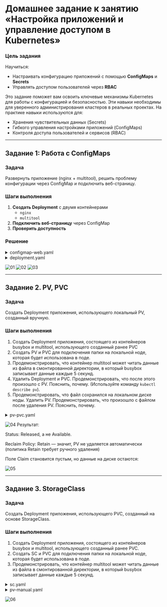 # Домашнее задание к занятию «Настройка приложений и управление доступом в Kubernetes»

### Цель задания

Научиться:
- Настраивать конфигурацию приложений с помощью **ConfigMaps** и **Secrets**
- Управлять доступом пользователей через **RBAC**

Это задание поможет вам освоить ключевые механизмы Kubernetes для работы с конфигурацией и безопасностью. Эти навыки необходимы для уверенного администрирования кластеров в реальных проектах. На практике навыки используются для:
- Хранения чувствительных данных (Secrets)
- Гибкого управления настройками приложений (ConfigMaps) 
- Контроля доступа пользователей и сервисов (RBAC)

------


## **Задание 1: Работа с ConfigMaps**
### **Задача**
Развернуть приложение (nginx + multitool), решить проблему конфигурации через ConfigMap и подключить веб-страницу.

### **Шаги выполнения**
1. **Создать Deployment** с двумя контейнерами
   - `nginx`
   - `multitool`
3. **Подключить веб-страницу** через ConfigMap
4. **Проверить доступность**

### **Решение**

<details>
  <summary>configmap-web.yaml</summary>
  
```
apiVersion: v1
kind: ConfigMap
metadata:
  name: nginx-webpage
  namespace: default
data:
  index.html: |
    <html>
    <head>
      <title>My Nginx Page</title>
    </head>
    <body>
      <h1>Привет от Kubernetes!</h1>
      <p>Эта страница подключена через ConfigMap.</p>
      <p>Контейнер multitool помогает в диагностике.</p>
    </body>
    </html>
  nginx.conf: |
    events {
    }
    http {
      server {
        listen 80;
        location / {
          root /usr/share/nginx/html;
          index index.html;
        }
      }
    }
```
</details>

<details>
  <summary>deployment.yaml</summary>
  
```
apiVersion: apps/v1
kind: Deployment
metadata:
  name: nginx-multitool
  labels:
    app: nginx-multitool
spec:
  replicas: 1
  selector:
    matchLabels:
      app: nginx-multitool
  template:
    metadata:
      labels:
        app: nginx-multitool
    spec:
      containers:
      - name: nginx
        image: nginx:alpine
        ports:
        - containerPort: 80
        volumeMounts:
        - name: webpage
          mountPath: /usr/share/nginx/html
          readOnly: true
        - name: nginx-config
          mountPath: /etc/nginx/nginx.conf
          subPath: nginx.conf
          readOnly: true

      - name: multitool
        image: busybox
        command: ["/bin/sh"]
        args: ["-c", "while true; do sleep 3600; done"]
 
      volumes:
      - name: webpage
        configMap:
          name: nginx-webpage
          items:
            - key: index.html
              path: index.html
      - name: nginx-config
        configMap:
          name: nginx-webpage
          items:
            - key: nginx.conf
              path: nginx.conf
---
apiVersion: v1
kind: Service
metadata:
  name: nginx-service
  labels:
    app: nginx-multitool
spec:
  type: NodePort
  selector:
    app: nginx-multitool
  ports:
    - protocol: TCP
      port: 80
      targetPort: 80
      nodePort: 30080
```
</details>

![01](https://github.com/Myash-New/Kubernetes/blob/main/05/01.jpg)
![02](https://github.com/Myash-New/Kubernetes/blob/main/05/02.jpg)
![03](https://github.com/Myash-New/Kubernetes/blob/main/05/03.jpg)

------

## Задание 2. PV, PVC
### Задача
Создать Deployment приложения, использующего локальный PV, созданный вручную.

### Шаги выполнения
1. Создать Deployment приложения, состоящего из контейнеров busybox и multitool, использующего созданный ранее PVC
2. Создать PV и PVC для подключения папки на локальной ноде, которая будет использована в поде.
3. Продемонстрировать, что контейнер multitool может читать данные из файла в смонтированной директории, в который busybox записывает данные каждые 5 секунд. 
4. Удалить Deployment и PVC. Продемонстрировать, что после этого произошло с PV. Пояснить, почему. (Используйте команду `kubectl describe pv`).
5. Продемонстрировать, что файл сохранился на локальном диске ноды. Удалить PV.  Продемонстрировать, что произошло с файлом после удаления PV. Пояснить, почему.

<details>
  <summary>pv-pvc.yaml</summary>
---

apiVersion: v1
kind: PersistentVolume
metadata:
  name: local-pv
spec:
  capacity:
    storage: 1Gi
  volumeMode: Filesystem
  accessModes:
    - ReadWriteOnce
  persistentVolumeReclaimPolicy: Retain
  hostPath:
    path: /mnt/data

apiVersion: v1
kind: PersistentVolumeClaim
metadata:
  name: data-pvc
spec:
  volumeName: local-pv
  volumeMode: Filesystem
  accessModes:
    - ReadWriteOnce
  resources:
    requests:
      storage: 1Gi

apiVersion: apps/v1
kind: Deployment
metadata:
  name: data-exchange-pvc
spec:
  replicas: 1
  selector:
    matchLabels:
      app: data-exchange-pvc
  template:
    metadata:
      labels:
        app: data-exchange-pvc
spec:
  containers:
     - name: busybox-writer
       image: busybox
       command: ["/bin/sh", "-c"]
       args:
         - |
           while true; do
             echo "$(date) - Data written by busybox" >> /shared-data/output.log;
             sleep 5;
           done
       volumeMounts:
          - name: shared-storage
          mountPath: /shared-data
     - name: multitool-reader
       image: gcr.io/google-containers/busybox:1.27
       command: ["/bin/sh", "-c"]
       args:
         - |
           while [ ! -f /shared-data/output.log ]; do
             echo "Waiting for output.log..."
             sleep 2
           done
           tail -f /shared-data/output.log
       volumeMounts:
       - name: shared-storage
         mountPath: /shared-data
     volumes:
     - name: shared-storage
       persistentVolumeClaim:
         claimName: data-pvc
    ```
</details>

![04](https://github.com/Myash-New/Kubernetes/blob/main/05/04.jpg)
Результат:

Status: Released, а не Available.

Reclaim Policy: Retain — значит, PV не удаляется автоматически (политика Retain требует ручного удаления)

Поле Claim становится пустым, но данные на диске остаются:

![05](https://github.com/Myash-New/Kubernetes/blob/main/05/05.jpg)

------

## Задание 3. StorageClass
### Задача
Создать Deployment приложения, использующего PVC, созданный на основе StorageClass.

### Шаги выполнения

1. Создать Deployment приложения, состоящего из контейнеров busybox и multitool, использующего созданный ранее PVC.
2. Создать SC и PVC для подключения папки на локальной ноде, которая будет использована в поде.
3. Продемонстрировать, что контейнер multitool может читать данные из файла в смонтированной директории, в который busybox записывает данные каждые 5 секунд.

<details>
  <summary>sc.yaml</summary>
  
---
apiVersion: storage.k8s.io/v1
kind: StorageClass
metadata:
  name: local-sc
provisioner: kubernetes.io/no-provisioner
volumeBindingMode: WaitForFirstConsumer

apiVersion: v1
kind: PersistentVolumeClaim
metadata:
  name: data-pvc-sc
spec:
  volumeMode: Filesystem
  accessModes:
    - ReadWriteOnce
  resources:
    requests:
      storage: 1Gi
  storageClassName: local-sc

apiVersion: apps/v1
kind: Deployment
metadata:
  name: data-exchange-sc
spec:
  replicas: 1
  selector:
    matchLabels:
      app: data-exchange-sc
  template:
    metadata:
      labels:
        app: data-exchange-sc
    spec:
      containers:
      - name: busybox-writer
        image: busybox
        command: ["/bin/sh", "-c"]
        args:
          - |
            while true; do
              echo "$(date) - Data written by busybox" >> /shared-data/output.log;
              sleep 5;
            done
        volumeMounts:
        - name: shared-storage
          mountPath: /shared-data

      - name: multitool-reader
        image: gcr.io/google-containers/busybox:1.27
        command: ["/bin/sh", "-c"]
        args:
          - |
            while [ ! -f /shared-data/output.log ]; do
              echo "Waiting for output.log..."
              sleep 2
            done
            tail -f /shared-data/output.log
        volumeMounts:
        - name: shared-storage
          mountPath: /shared-data

      volumes:
      - name: shared-storage
        persistentVolumeClaim:
          claimName: data-pvc-sc
    
    ```
</details>       

<details>
  <summary>pv-manual.yaml</summary>
  
---
apiVersion: v1
kind: PersistentVolume
metadata:
  name: local-pv-sc
spec:
  capacity:
    storage: 1Gi
  volumeMode: Filesystem
  accessModes:
    - ReadWriteOnce
  persistentVolumeReclaimPolicy: Delete
  storageClassName: local-sc
  hostPath:
    path: /mnt/data-sc
  nodeAffinity:
    required:
      nodeSelectorTerms:
      - matchExpressions:
        - key: kubernetes.io/hostname
          operator: In
          values:
          - vm2
          
    ```
</details> 

![06](https://github.com/Myash-New/Kubernetes/blob/main/05/06.jpg)